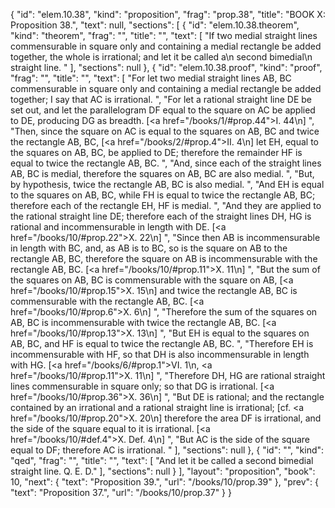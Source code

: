 {
  "id": "elem.10.38",
  "kind": "proposition",
  "frag": "prop.38",
  "title": "BOOK X: Proposition 38.",
  "text": null,
  "sections": [
    {
      "id": "elem.10.38.theorem",
      "kind": "theorem",
      "frag": "",
      "title": "",
      "text": [
        "If two medial straight lines commensurable in square only and containing a medial rectangle be added together, the whole is irrational; and let it be called a\n       second bimedial\n       straight line. "
      ],
      "sections": null
    },
    {
      "id": "elem.10.38.proof",
      "kind": "proof",
      "frag": "",
      "title": "",
      "text": [
        "For let two medial straight lines AB, BC commensurable in square only and containing a medial rectangle be added together;  I say that AC is irrational. ",
        "For let a rational straight line DE be set out, and let the parallelogram DF equal to the square on AC be applied to DE, producing DG as breadth. [<a href=\"/books/1/#prop.44\">I. 44</a>\n] ",
        "Then, since the square on AC is equal to the squares on AB, BC and twice the rectangle AB, BC, [<a href=\"/books/2/#prop.4\">II. 4</a>\n] let EH, equal to the squares on AB, BC, be applied to DE; therefore the remainder HF is equal to twice the rectangle AB, BC. ",
        "And, since each of the straight lines AB, BC is medial, therefore the squares on AB, BC are also medial. ",
        "But, by hypothesis, twice the rectangle AB, BC is also medial. ",
        "And EH is equal to the squares on AB, BC, while FH is equal to twice the rectangle AB, BC; therefore each of the rectangle EH, HF is medial. ",
        "And they are applied to the rational straight line DE; therefore each of the straight lines DH, HG is rational and incommensurable in length with DE. [<a href=\"/books/10/#prop.22\">X. 22</a>\n] ",
        "Since then AB is incommensurable in length with BC, and, as AB is to BC, so is the square on AB to the rectangle AB, BC, therefore the square on AB is incommensurable with the rectangle AB, BC. [<a href=\"/books/10/#prop.11\">X. 11</a>\n] ",
        "But the sum of the squares on AB, BC is commensurable with the square on AB, [<a href=\"/books/10/#prop.15\">X. 15</a>\n] and twice the rectangle AB, BC is commensurable with the rectangle AB, BC. [<a href=\"/books/10/#prop.6\">X. 6</a>\n] ",
        "Therefore the sum of the squares on AB, BC is incommensurable with twice the rectangle AB, BC. [<a href=\"/books/10/#prop.13\">X. 13</a>\n] ",
        "But EH is equal to the squares on AB, BC, and HF is equal to twice the rectangle AB, BC. ",
        "Therefore EH is incommensurable with HF, so that DH is also incommensurable in length with HG. [<a href=\"/books/6/#prop.1\">VI. 1</a>\n, <a href=\"/books/10/#prop.11\">X. 11</a>\n] ",
        "Therefore DH, HG are rational straight lines commensurable in square only; so that DG is irrational. [<a href=\"/books/10/#prop.36\">X. 36</a>\n] ",
        "But DE is rational; and the rectangle contained by an irrational and a rational straight line is irrational; [cf. <a href=\"/books/10/#prop.20\">X. 20</a>\n] therefore the area DF is irrational, and the side of the square equal to it is irrational. [<a href=\"/books/10/#def.4\">X. Def. 4</a>\n] ",
        "But AC is the side of the square equal to DF; therefore AC is irrational. "
      ],
      "sections": null
    },
    {
      "id": "",
      "kind": "qed",
      "frag": "",
      "title": "",
      "text": [
        "And let it be called a second bimedial straight line. Q. E. D."
      ],
      "sections": null
    }
  ],
  "layout": "proposition",
  "book": 10,
  "next": {
    "text": "Proposition 39.",
    "url": "/books/10/prop.39"
  },
  "prev": {
    "text": "Proposition 37.",
    "url": "/books/10/prop.37"
  }
}
